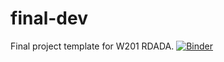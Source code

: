 # final-dev
Final project template for W201 RDADA.
[![Binder](http://hub.w201rdada.org/badge.svg)](http://hub.w201rdada.org/v2/gh/w201rdada/final-dev/test)
